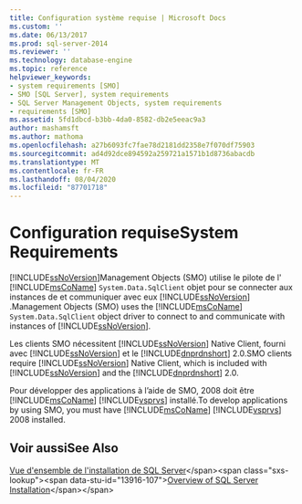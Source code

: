 ```yaml
---
title: Configuration système requise | Microsoft Docs
ms.custom: ''
ms.date: 06/13/2017
ms.prod: sql-server-2014
ms.reviewer: ''
ms.technology: database-engine
ms.topic: reference
helpviewer_keywords:
- system requirements [SMO]
- SMO [SQL Server], system requirements
- SQL Server Management Objects, system requirements
- requirements [SMO]
ms.assetid: 5fd1dbcd-b3bb-4da0-8582-db2e5eeac9a3
author: mashamsft
ms.author: mathoma
ms.openlocfilehash: a27b6093fc7fae78d2181dd2358e7f070df75903
ms.sourcegitcommit: ad4d92dce894592a259721a1571b1d8736abacdb
ms.translationtype: MT
ms.contentlocale: fr-FR
ms.lasthandoff: 08/04/2020
ms.locfileid: "87701718"
---
```

# <a name="system-requirements"></a><span data-ttu-id="13916-102">Configuration requise</span><span class="sxs-lookup"><span data-stu-id="13916-102">System Requirements</span></span>
  [!INCLUDE[ssNoVersion](../../includes/ssnoversion-md.md)]<span data-ttu-id="13916-103">Management Objects (SMO) utilise le pilote de l' [!INCLUDE[msCoName](../../includes/msconame-md.md)] `System.Data.SqlClient` objet pour se connecter aux instances de et communiquer avec eux [!INCLUDE[ssNoVersion](../../includes/ssnoversion-md.md)] .</span><span class="sxs-lookup"><span data-stu-id="13916-103">Management Objects (SMO) uses the [!INCLUDE[msCoName](../../includes/msconame-md.md)] `System.Data.SqlClient` object driver to connect to and communicate with instances of [!INCLUDE[ssNoVersion](../../includes/ssnoversion-md.md)].</span></span>  
  
 <span data-ttu-id="13916-104">Les clients SMO nécessitent [!INCLUDE[ssNoVersion](../../includes/ssnoversion-md.md)] Native Client, fourni avec [!INCLUDE[ssNoVersion](../../includes/ssnoversion-md.md)] et le [!INCLUDE[dnprdnshort](../../includes/dnprdnshort-md.md)] 2.0.</span><span class="sxs-lookup"><span data-stu-id="13916-104">SMO clients require [!INCLUDE[ssNoVersion](../../includes/ssnoversion-md.md)] Native Client, which is included with [!INCLUDE[ssNoVersion](../../includes/ssnoversion-md.md)] and the [!INCLUDE[dnprdnshort](../../includes/dnprdnshort-md.md)] 2.0.</span></span>  
  
 <span data-ttu-id="13916-105">Pour développer des applications à l’aide de SMO, 2008 doit être [!INCLUDE[msCoName](../../includes/msconame-md.md)] [!INCLUDE[vsprvs](../../includes/vsprvs-md.md)] installé.</span><span class="sxs-lookup"><span data-stu-id="13916-105">To develop applications by using SMO, you must have [!INCLUDE[msCoName](../../includes/msconame-md.md)] [!INCLUDE[vsprvs](../../includes/vsprvs-md.md)] 2008 installed.</span></span>  
  
## <a name="see-also"></a><span data-ttu-id="13916-106">Voir aussi</span><span class="sxs-lookup"><span data-stu-id="13916-106">See Also</span></span>  
 <span data-ttu-id="13916-107">[Vue d'ensemble de l'installation de SQL Server](https://technet.microsoft.com/library/bb500438\(v=SQL.105\).aspx)</span><span class="sxs-lookup"><span data-stu-id="13916-107">[Overview of SQL Server Installation](https://technet.microsoft.com/library/bb500438\(v=SQL.105\).aspx)</span></span>  
  
  
